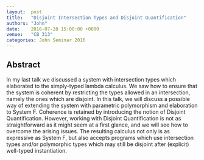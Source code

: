 ```yaml
--- 
layout:  post 
title:   "Disjoint Intersection Types and Disjoint Quantification"
authors: "John"
date:    2016-07-28 15:00:00 +0800
venue:   "CB 313"
categories: John Seminar 2016
--- 
```

## Abstract

In my last talk we discussed a system with intersection types which
elaborated
to the simply-typed lambda calculus. We saw how to ensure that the system is
coherent by restricting the types allowed in an intersection, namely the
ones
which are disjoint. In this talk, we will discuss a possible way of
extending
the system with parametric polymorphism and elaboration to System F.
Coherence
is retained by introducing the notion of Disjoint Quantification. However,
working with Disjoint Quantification is not as straightforward as it might
seem
at a first glance, and we will see how to overcome the arising issues. The
resulting calculus not only is as expressive as System F, but also accepts
programs which use intersection types and/or polymorphic types which may
still
be disjoint after (explicit) well-typed instantiation.


